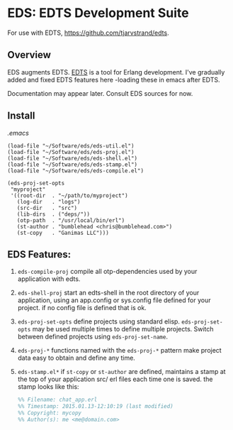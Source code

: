 # EDS: EDTS Development Suite

For use with EDTS, https://github.com/tjarvstrand/edts.

## Overview

EDS augments EDTS. [EDTS][1] is a tool for Erlang development. I've gradually added and fixed EDTS features here -loading these in emacs after EDTS.

Documentation may appear later. Consult EDS sources for now.

## Install

*.emacs*
```elisp
(load-file "~/Software/eds/eds-util.el")
(load-file "~/Software/eds/eds-proj.el")
(load-file "~/Software/eds/eds-shell.el")
(load-file "~/Software/eds/eds-stamp.el")
(load-file "~/Software/eds/eds-compile.el")

(eds-proj-set-opts
 "myproject"
 '((root-dir  . "~/path/to/myproject") 
   (log-dir   . "logs") 
   (src-dir   . "src")
   (lib-dirs  . ("deps/"))
   (otp-path  . "/usr/local/bin/erl")
   (st-author . "bumblehead <chris@bumblehead.com>")
   (st-copy   . "Ganimas LLC")))
```

## EDS Features:

  1. `eds-compile-proj`
     compile all otp-dependencies used by your application with edts. 

  2. `eds-shell-proj`
     start an edts-shell in the root directory of your application, using an app.config or sys.config file defined for your project. if no config file is defined that is ok.
     
  3. `eds-proj-set-opts`
     define projects using standard elisp. `eds-proj-set-opts` may be used multiple times to define multiple projects. Switch between defined projects using `eds-proj-set-name`.

  4. `eds-proj-*`
     functions named with the `eds-proj-*` pattern make project data easy to obtain and define any time.

  5. `eds-stamp.el*`
     if `st-copy` or `st-author` are defined, maintains a stamp at the top of your application src/ erl files each time one is saved. the stamp looks like this:
     ```erlang
     %% Filename: chat_app.erl  
     %% Timestamp: 2015.01.13-12:10:19 (last modified)
     %% Copyright: mycopy  
     %% Author(s): me <me@domain.com>       
     ```


[1]: https://github.com/tjarvstrand/edts "edts"
[2]: https://github.com/tjarvstrand/edts/issues/160#issuecomment-68508372 "redunderline"
[3]: https://github.com/iambumblehead/edtsredunderline "redunderline"
